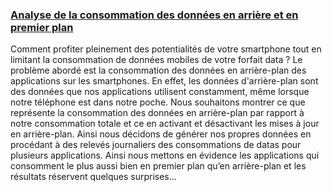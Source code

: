 
### [Analyse de la consommation des données en arrière et en premier plan](https://seifou23.github.io/Conso-donnee-premier-arriere/)

Comment profiter pleinement des potentialités de votre smartphone tout en limitant la consommation de données mobiles de votre forfait data ? Le problème abordé est la consommation des données en arrière-plan des applications sur les smartphones. En effet, les données d'arrière-plan sont des données que nos applications utilisent constamment, même lorsque notre téléphone est dans notre poche. Nous souhaitons montrer ce que représente la consommation des données en arrière-plan par rapport à notre consommation totale et ce en activant et désactivant les mises à jour en arrière-plan. Ainsi nous décidons de générer nos propres données en procédant à des relevés journaliers des consommations de datas pour plusieurs applications. Ainsi nous mettons en évidence les applications qui consomment le plus aussi bien en premier plan qu’en arrière-plan et les résultats réservent quelques surprises…
